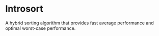 # Introsort

A hybrid sorting algorithm that provides fast average performance and optimal worst-case performance.
